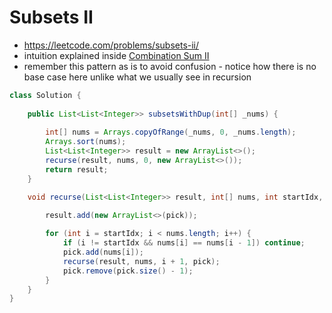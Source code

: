 # Subsets II

- https://leetcode.com/problems/subsets-ii/
- intuition explained inside [Combination Sum II](./Combination%20Sum%20II.md)
- remember this pattern as is to avoid confusion - notice how there is no base case here unlike what we usually see in recursion

```java
class Solution {
    
    public List<List<Integer>> subsetsWithDup(int[] _nums) {
        
        int[] nums = Arrays.copyOfRange(_nums, 0, _nums.length);
        Arrays.sort(nums);
        List<List<Integer>> result = new ArrayList<>();
        recurse(result, nums, 0, new ArrayList<>());
        return result;
    }

    void recurse(List<List<Integer>> result, int[] nums, int startIdx, List<Integer> pick) {
        
        result.add(new ArrayList<>(pick));

        for (int i = startIdx; i < nums.length; i++) {
            if (i != startIdx && nums[i] == nums[i - 1]) continue;
            pick.add(nums[i]);
            recurse(result, nums, i + 1, pick);
            pick.remove(pick.size() - 1);
        }
    }
}
```
